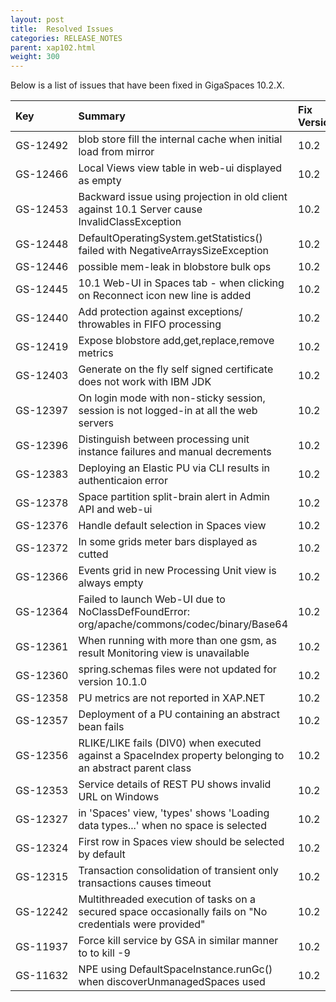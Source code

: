 ```yaml
---
layout: post
title:  Resolved Issues
categories: RELEASE_NOTES
parent: xap102.html
weight: 300
---
```



Below is a list of issues that have been fixed in GigaSpaces 10.2.X.



| Key | Summary | Fix Version/s | Sales Force ID | Platform/s |
|:---------|:--------|:----------------|:---------------|:------------------|
|  <nobr>GS-12492</nobr> | blob store fill the internal cache when initial load from mirror | 10.2 |  | Java |
| GS-12466 | Local Views view table in web-ui displayed as empty | 10.2 | | Java |
| GS-12453 | Backward issue using projection in old client against 10.1 Server cause InvalidClassException | 10.2 | 9789 | All |
| GS-12448 | DefaultOperatingSystem.getStatistics() failed with NegativeArraysSizeException | 10.2 | 9777 | All |
| GS-12446 | possible mem-leak in blobstore bulk ops | 10.2 |  | Java |
| GS-12445 | 10.1 Web-UI in Spaces tab - when clicking on Reconnect icon new line is added | 10.2 | 9771 | All |
| GS-12440 | Add protection against exceptions/ throwables in FIFO processing | 10.2 | 9720 | All |
| GS-12419 | Expose blobstore add,get,replace,remove metrics | 10.2 |  | All |
| GS-12403 | Generate on the fly self signed certificate does not work with IBM JDK | 10.2 | 9712 | All |
| GS-12397 | On login mode with non-sticky session, session is not logged-in at all the web servers | 10.2 |  | All |
| GS-12396 | Distinguish between processing unit instance failures and manual decrements| 10.2 | 8707 | All |
| GS-12383 | Deploying an Elastic PU via CLI results in authenticaion error | 10.2 | 9708 | All |
| GS-12378 | Space partition split-brain alert in Admin API and web-ui | 10.2 |  | Java |
| GS-12376 | Handle default selection in Spaces view | 10.2 |  | Java |
| GS-12372 | In some grids meter bars displayed as cutted  | 10.2 |  | Java |
| GS-12366 | Events grid in new Processing Unit view is always empty | 10.2 |  | Java |
| GS-12364 | Failed to launch Web-UI due to NoClassDefFoundError: org/apache/commons/codec/binary/Base64 | 10.2 |  | Java |
| GS-12361 | When running with more than one gsm, as result Monitoring view is unavailable | 10.2 |  | All |
| GS-12360 | spring.schemas files were not updated for version 10.1.0 | 10.2 |  | Java |
| GS-12358 | PU metrics are not reported in XAP.NET | 10.2 |  | .NET |
| GS-12357 | Deployment of a PU containing an abstract bean fails | 10.2 | 9680 | All |
| GS-12356 | RLIKE/LIKE fails (DIV0) when executed against a SpaceIndex property belonging to an abstract parent class  | 10.2 | 9654 | All |
| GS-12353 | Service details of REST PU shows invalid URL on Windows | 10.2 |  | Java |
| GS-12327 | in 'Spaces' view, 'types' shows 'Loading data types...' when no space is selected | 10.2 |  | All |
| GS-12324 | First row in Spaces view should be selected by default | 10.2 |  | Java |
| GS-12315 | Transaction consolidation of transient only transactions causes timeout | 10.2 | 9640,9417 | All |
| GS-12242 | Multithreaded execution of tasks on a secured space occasionally fails on "No credentials were provided" | 10.2 | 9426 | Java |
| GS-11937 | Force kill service by GSA in similar manner to to kill -9  | 10.2 | 9158,9338 | All |
| GS-11632 | NPE using DefaultSpaceInstance.runGc() when discoverUnmanagedSpaces used | 10.2 | 8587 | Java |
